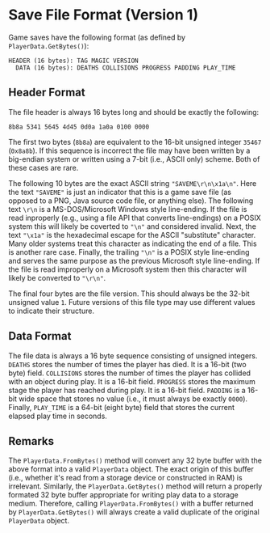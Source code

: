# Save File Format (Version 1)

Game saves have the following format (as defined by `PlayerData.GetBytes()`):

```
HEADER (16 bytes): TAG MAGIC VERSION
  DATA (16 bytes): DEATHS COLLISIONS PROGRESS PADDING PLAY_TIME
```

## Header Format

The file header is always 16 bytes long and should be exactly the following:

```
8b8a 5341 5645 4d45 0d0a 1a0a 0100 0000
```

The first two bytes (`8b8a`) are equivalent to the 16-bit unsigned integer `35467` (`0x8a8b`). If this sequence is
incorrect the file may have been written by a big-endian system or written using a 7-bit (i.e., ASCII only) scheme.
Both of these cases are rare.

The following 10 bytes are the exact ASCII string `"SAVEME\r\n\x1a\n"`. Here the text `"SAVEME"` is just an indicator
that this is a game save file (as opposed to a PNG, Java source code file, or anything else). The following text `\r\n`
is a MS-DOS/Microsoft Windows style line-ending. If the file is read inproperly (e.g., using a file API that converts
line-endings) on a POSIX system this will likely be coverted to `"\n"` and considered invalid. Next, the text `"\x1a"`
is the hexadecimal escape for the ASCII "substitute" character. Many older systems treat this character as indicating
the end of a file. This is another rare case. Finally, the trailing `"\n"` is a POSIX style line-ending and serves
the same purpose as the previous Microsoft style line-ending. If the file is read improperly on a Microsoft system then
this character will likely be converted to `"\r\n"`.

The final four bytes are the file version. This should always be the 32-bit unsigned value `1`. Future
versions of this file type may use different values to indicate their structure.

## Data Format

The file data is always a 16 byte sequence consisting of unsigned integers. `DEATHS` stores the number of times the
player  has died. It is a 16-bit (two byte) field. `COLLISIONS` stores the number of times the player has collided
with an object during play. It is a 16-bit field. `PROGRESS` stores the maximum stage the player has reached during
play. It is a 16-bit field. `PADDING` is a 16-bit wide space that stores no value (i.e., it must always be exactly
`0000`). Finally, `PLAY_TIME` is a 64-bit (eight byte) field that stores the current elapsed play time in seconds.


## Remarks

The `PlayerData.FromBytes()` method will convert any 32 byte buffer with the above format into a valid `PlayerData`
object. The exact origin of this buffer (i.e., whether it's read from a storage device or constructed in RAM) is
irrelevant. Similarly, the `PlayerData.GetBytes()` method will return a properly formated 32 byte buffer appropriate
for writing play data to a storage medium. Therefore, calling `PlayerData.FromBytes()` with a buffer returned by
`PlayerData.GetBytes()` will always create a valid duplicate of the original `PlayerData` object.

